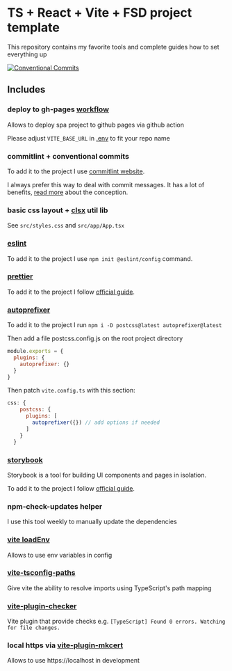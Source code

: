 # TS + React + Vite + FSD project template

This repository contains my favorite tools and complete guides how to set everything up

[![Conventional Commits][shields-conventional-commits-image]](https://conventionalcommits.org)

## Includes

### deploy to gh-pages [workflow](.github/workflows/pages.yml)
Allows to deploy spa project to github pages via github action

Please adjust `VITE_BASE_URL` in [.env](.env) to fit your repo name

### commitlint + conventional commits

To add it to the project I use [commitlint website](https://commitlint.js.org/#/guides-local-setup).

I always prefer this way to deal with commit messages. It has a lot of benefits,
[read more](https://www.conventionalcommits.org/en/v1.0.0/) about the conception.

### basic css layout + [clsx](https://www.npmjs.com/package/clsx) util lib
See `src/styles.css` and `src/app/App.tsx`

### [eslint](https://eslint.org/)

To add it to the project I use `npm init @eslint/config` command.

### [prettier](https://prettier.io/)

To add it to the project I follow [official guide](https://prettier.io/docs/en/install.html).

### [autoprefixer](https://autoprefixer.github.io/)
To add it to the project I run `npm i -D postcss@latest autoprefixer@latest`

Then add a file postcss.config.js on the root project directory
```js
module.exports = {
  plugins: {
    autoprefixer: {}
  }
}
```

Then patch `vite.config.ts` with this section:
```js
css: {
    postcss: {
      plugins: [
        autoprefixer({}) // add options if needed
      ]
    }
  }
```

### [storybook](https://storybook.js.org/)

Storybook is a tool for building UI components and pages in isolation.

To add it to the project I follow [official guide](https://storybook.js.org/docs/react/get-started/install/).

### npm-check-updates helper

I use this tool weekly to manually update the dependencies

### [vite loadEnv](https://vitejs.dev/config/#using-environment-variables-in-config)
Allows to use env variables in config

### [vite-tsconfig-paths](https://github.com/aleclarson/vite-tsconfig-paths)

Give vite the ability to resolve imports using TypeScript's path mapping

### [vite-plugin-checker](https://vite-plugin-checker.netlify.app/)

Vite plugin that provide checks e.g. `[TypeScript] Found 0 errors. Watching for file changes.`

### local https via [vite-plugin-mkcert](https://www.npmjs.com/package/vite-plugin-mkcert)
Allows to use https://localhost in development

[shields-conventional-commits-image]: https://img.shields.io/badge/Conventional%20Commits-1.0.0-yellow.svg

